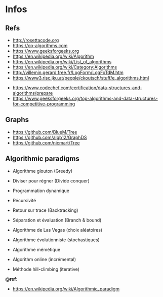 # Infos

Refs
---
- http://rosettacode.org
- https://cp-algorithms.com
- https://www.geeksforgeeks.org
- https://en.wikipedia.org/wiki/Algorithm
- https://en.wikipedia.org/wiki/List_of_algorithms
- https://en.wikipedia.org/wiki/Category:Algorithms
- http://villemin.gerard.free.fr/LogForm/LogFoTdM.htm
- https://www3.risc.jku.at/people/ckoutsch/stuff/e_algorithms.html

+ https://www.codechef.com/certification/data-structures-and-algorithms/prepare
+ https://www.geeksforgeeks.org/top-algorithms-and-data-structures-for-competitive-programming

Graphs
---
- https://github.com/BlueM/Tree
- https://github.com/algb12/GraphDS
- https://github.com/nicmart/Tree

Algorithmic paradigms
---
- Algorithme glouton (Greedy)
- Diviser pour régner (Divide conquer)
- Programmation dynamique
- Récursivité
- Retour sur trace (Backtracking)
- Séparation et évaluation (Branch & bound)

- Algorithme de Las Vegas (choix aléatoires)
- Algorithme évolutionniste (stochastiques)
- Algorithme mémétique
- Algorithm online (incrémental)
- Méthode hill-climbing (iterative)

**@ref**: 
- https://en.wikipedia.org/wiki/Algorithmic_paradigm
